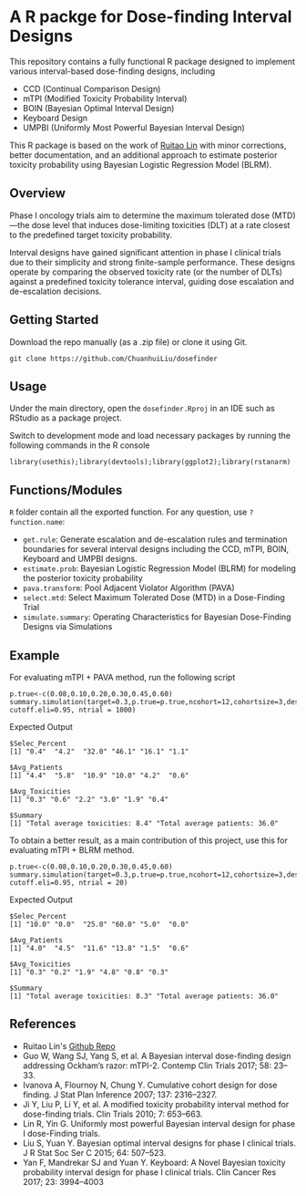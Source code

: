 
# A R packge for Dose-finding Interval Designs

This repository contains a fully functional R package designed to implement various interval-based dose-finding designs, including 
- CCD (Continual Comparison Design)
- mTPI (Modified Toxicity Probability Interval)
- BOIN (Bayesian Optimal Interval Design)
- Keyboard Design
- UMPBI (Uniformly Most Powerful Bayesian Interval Design)

This R package is based on the work of [Ruitao Lin](https://github.com/ruitaolin/IntervalDesign) with minor corrections, better documentation, and an additional approach to estimate posterior toxicity probability using Bayesian Logistic Regression Model (BLRM). 

## Overview
Phase I oncology trials aim to determine the maximum tolerated dose (MTD)—the dose level that induces dose-limiting toxicities (DLT) at a rate closest to the predefined target toxicity probability.

Interval designs have gained significant attention in phase I clinical trials due to their simplicity and strong finite-sample performance. These designs operate by comparing the observed toxicity rate (or the number of DLTs) against a predefined toxicity tolerance interval, guiding dose escalation and de-escalation decisions.

## Getting Started
Download the repo manually (as a .zip file) or clone it using Git.

```command
git clone https://github.com/ChuanhuiLiu/dosefinder
```
## Usage
Under the main directory, open the `dosefinder.Rproj` in an IDE such as RStudio as a package project.

Switch to development mode and load necessary packages by running the following commands in the R console
```rscript
library(usethis);library(devtools);library(ggplot2);library(rstanarm)
```

## Functions/Modules
`R` folder contain all the exported function. For any question, use `?function.name`:
* `get.rule`: Generate escalation and de-escalation rules and termination boundaries for several interval designs including the CCD, mTPI, BOIN, Keyboard and UMPBI designs.
* `estimate.prob`: Bayesian Logistic Regression Model (BLRM) for modeling the posterior toxicity probability
* `pava.transform`: Pool Adjacent Violator Algorithm (PAVA)
* `select.mtd`: Select Maximum Tolerated Dose (MTD) in a Dose-Finding Trial
* `simulate.summary`: Operating Characteristics for Bayesian Dose-Finding Designs via Simulations

## Example

For evaluating mTPI + PAVA method, run the following script
```rscript
p.true<-c(0.08,0.10,0.20,0.30,0.45,0.60)
summary.simulation(target=0.3,p.true=p.true,ncohort=12,cohortsize=3,design=2,type=1, cutoff.eli=0.95, ntrial = 1000)
```

Expected Output
```
$Selec_Percent
[1] "0.4"  "4.2"  "32.0" "46.1" "16.1" "1.1" 

$Avg_Patients
[1] "4.4"  "5.8"  "10.9" "10.0" "4.2"  "0.6" 

$Avg_Toxicities
[1] "0.3" "0.6" "2.2" "3.0" "1.9" "0.4"

$Summary
[1] "Total average toxicities: 8.4" "Total average patients: 36.0" 
```

To obtain a better result, as a main contribution of this project, use this for evaluating mTPI + BLRM method.
```rscript
p.true<-c(0.08,0.10,0.20,0.30,0.45,0.60)
summary.simulation(target=0.3,p.true=p.true,ncohort=12,cohortsize=3,design=2,type=2, cutoff.eli=0.95, ntrial = 20)
```
Expected Output
```rscript
$Selec_Percent
[1] "10.0" "0.0"  "25.0" "60.0" "5.0"  "0.0" 

$Avg_Patients
[1] "4.0"  "4.5"  "11.6" "13.8" "1.5"  "0.6" 

$Avg_Toxicities
[1] "0.3" "0.2" "1.9" "4.8" "0.8" "0.3"

$Summary
[1] "Total average toxicities: 8.3" "Total average patients: 36.0" 
```

## References
* Ruitao Lin's [Github Repo](https://github.com/ruitaolin/IntervalDesign)
* Guo W, Wang SJ, Yang S, et al. A Bayesian interval dose-finding design addressing Ockham’s razor: mTPI-2. Contemp Clin Trials 2017; 58: 23–33.
* Ivanova A, Flournoy N, Chung Y. Cumulative cohort design for dose finding. J Stat Plan Inference 2007; 137: 2316–2327.
* Ji Y, Liu P, Li Y, et al. A modified toxicity probability interval method for dose-finding trials. Clin Trials 2010; 7: 653–663.
* Lin R, Yin G. Uniformly most powerful Bayesian interval design for phase I dose-Finding trials.
* Liu S, Yuan Y. Bayesian optimal interval designs for phase I clinical trials. J R Stat Soc Ser C 2015; 64: 507–523.
* Yan F, Mandrekar SJ and Yuan Y. Keyboard: A Novel Bayesian toxicity probability interval design for phase I clinical trials. Clin Cancer Res 2017; 23: 3994–4003
